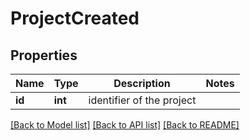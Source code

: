 # ProjectCreated

## Properties
Name | Type | Description | Notes
------------ | ------------- | ------------- | -------------
**id** | **int** | identifier of the project | 

[[Back to Model list]](../README.md#documentation-for-models) [[Back to API list]](../README.md#documentation-for-api-endpoints) [[Back to README]](../README.md)


